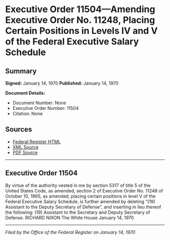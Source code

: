 # Executive Order 11504—Amending Executive Order No. 11248, Placing Certain Positions in Levels IV and V of the Federal Executive Salary Schedule

## Summary

**Signed:** January 14, 1970
**Published:** January 14, 1970

**Document Details:**
- Document Number: None
- Executive Order Number: 11504
- Citation: None

## Sources
- [Federal Register HTML](https://www.presidency.ucsb.edu/documents/executive-order-11504-amending-executive-order-no-11248-placing-certain-positions-levels)
- [XML Source](None)
- [PDF Source](None)

---

## Executive Order 11504

By virtue of the authority vested in me by section 5317 of title 5 of the United States Code, as amended, section 2 of Executive Order No. 11248 of October 10, 1965, as amended, placing certain positions in level V of the Federal Executive Salary Schedule, is further amended by deleting "(19) Assistant to the Deputy Secretary of Defense", and inserting in lieu thereof the following:
    (19) Assistant to the Secretary and Deputy Secretary of Defense.
RICHARD NIXON
The White House
January 14, 1970

---

*Filed by the Office of the Federal Register on January 14, 1970*
